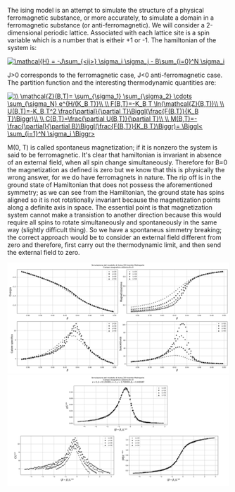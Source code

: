 The ising model is an attempt to simulate the structure of a physical ferromagnetic substance, or more accurately, to simulate a domain in a ferromagnetic substance (or anti-ferromagnetic).
We will consider a 2-dimensional periodic lattice. Associated with each lattice site is a spin variable which is a number that is eitheir +1 or -1.
The hamiltonian of the system is:

<a href="https://www.codecogs.com/eqnedit.php?latex=\mathcal{H}&space;=&space;-J\sum_{<ij>}&space;\sigma_i&space;\sigma_j&space;-&space;B\sum_{i=0}^N&space;\sigma_i" target="_blank"><img src="https://latex.codecogs.com/gif.latex?\mathcal{H}&space;=&space;-J\sum_{<ij>}&space;\sigma_i&space;\sigma_j&space;-&space;B\sum_{i=0}^N&space;\sigma_i" title="\mathcal{H} = -J\sum_{<ij>} \sigma_i \sigma_j - B\sum_{i=0}^N \sigma_i" /></a>

J>0 corresponds to the ferromagnetic case, J<0 anti-ferromagnetic case.
The partition function and the interesting thermodynamic quantities are:

<a href="https://www.codecogs.com/eqnedit.php?latex=\\&space;\mathcal{Z}(B,T)=&space;\sum_{\sigma_1}&space;\sum_{\sigma_2}&space;\cdots&space;\sum_{\sigma_N}&space;e^{H/(K_B&space;T)}\\&space;\\&space;F(B,T)=-K_B&space;T&space;\ln(\mathcal{Z}(B,T))\\&space;\\&space;U(B,T)=-K_B&space;T^2&space;\frac{\partial}{\partial&space;T}\Biggl(\frac{F(B,T)}{K_B&space;T}\Biggr)\\&space;\\&space;C(B,T)=\frac{\partial&space;U(B,T)}{\partial&space;T}\\&space;\\&space;M(B,T)=-\frac{\partial}{\partial&space;B}\Biggl(\frac{F(B,T)}{K_B&space;T}\Biggr)=&space;\Biggl<&space;\sum_{i=1}^N&space;\sigma_i&space;\Biggr>" target="_blank"><img src="https://latex.codecogs.com/gif.latex?\\&space;\mathcal{Z}(B,T)=&space;\sum_{\sigma_1}&space;\sum_{\sigma_2}&space;\cdots&space;\sum_{\sigma_N}&space;e^{H/(K_B&space;T)}\\&space;\\&space;F(B,T)=-K_B&space;T&space;\ln(\mathcal{Z}(B,T))\\&space;\\&space;U(B,T)=-K_B&space;T^2&space;\frac{\partial}{\partial&space;T}\Biggl(\frac{F(B,T)}{K_B&space;T}\Biggr)\\&space;\\&space;C(B,T)=\frac{\partial&space;U(B,T)}{\partial&space;T}\\&space;\\&space;M(B,T)=-\frac{\partial}{\partial&space;B}\Biggl(\frac{F(B,T)}{K_B&space;T}\Biggr)=&space;\Biggl<&space;\sum_{i=1}^N&space;\sigma_i&space;\Biggr>" title="\\ \mathcal{Z}(B,T)= \sum_{\sigma_1} \sum_{\sigma_2} \cdots \sum_{\sigma_N} e^{H/(K_B T)}\\ \\ F(B,T)=-K_B T \ln(\mathcal{Z}(B,T))\\ \\ U(B,T)=-K_B T^2 \frac{\partial}{\partial T}\Biggl(\frac{F(B,T)}{K_B T}\Biggr)\\ \\ C(B,T)=\frac{\partial U(B,T)}{\partial T}\\ \\ M(B,T)=-\frac{\partial}{\partial B}\Biggl(\frac{F(B,T)}{K_B T}\Biggr)= \Biggl< \sum_{i=1}^N \sigma_i \Biggr>" /></a>

M(0, T) is called spontaneus magnetization; if it is nonzero the system is said to be ferromagnetic.
It's clear that hamiltonian is invariant in absence of an external field, when all spin change simultaneously. 
Therefore for B=0 the magnetization as defined is zero but we know that this is physically the wrong answer, for we do have ferromagnets in nature.
The rip off is in the ground state of Hamiltonian that does not possess the aforementioned symmetry; as we can see from the Hamiltonian, the ground state has spins aligned so it is not rotationally invariant because the magnetization points along a definite axis in space.
The essential point is that magnetization system cannot make a transistion to another direction because this would require all spins to rotate simultaneously and spontaneously in the same way (slightly difficult thing).
So we have a spontaneus simmetry breaking; the correct  approach would be to consider an external field different from zero and therefore, first carry out the thermodynamic limit, and then send the external field to zero.



![](plots/ising.png)
![](plots/indici_ising.png)
